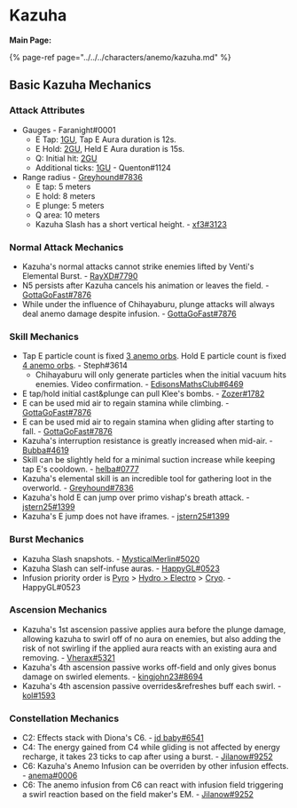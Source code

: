 # Kazuha

**Main Page:**

{% page-ref page="../../../characters/anemo/kazuha.md" %}

## Basic Kazuha Mechanics

### Attack Attributes
* Gauges - Faranight\#0001
  * E Tap: [1GU](https://youtu.be/SoCI_E1eDXE), Tap E Aura duration is 12s.
  * E Hold: [2GU](https://www.youtube.com/watch?v=7j8-P-dLrt4), Held E Aura duration is 15s.
  * Q: Initial hit: [2GU]()  
   * Additional ticks: [1GU](https://www.youtube.com/watch?v=3QzC22lg67c) - Quenton\#1124  
* Range radius - [Greyhound\#7836](https://www.youtube.com/watch?v=0rnQRpGp8dM)  
  * E tap: 5 meters  
  * E hold: 8 meters  
  * E plunge: 5 meters  
  * Q area: 10 meters  
  * Kazuha Slash has a short vertical height. - [xf3\#3123](https://www.youtube.com/watch?v=SbZnXH7e-jA)  


### Normal Attack Mechanics
* Kazuha's normal attacks cannot strike enemies lifted by Venti's Elemental Burst. - [RayXD\#7790](https://imgur.com/a/mHxRQjF)  
* N5 persists after Kazuha cancels his animation or leaves the field. - [GottaGoFast\#7876](https://www.youtube.com/watch?v=Mmcma8d4z6o)  
* While under the influence of Chihayaburu, plunge attacks will always deal anemo damage despite infusion. - [GottaGoFast\#7876](https://www.youtube.com/watch?v=U8rDXpz4gTo)  

### Skill Mechanics
* Tap E particle count is fixed [3 anemo orbs](https://i.imgur.com/KDeL4wp.png). Hold E particle count is fixed [4 anemo orbs](https://i.imgur.com/0oulfFW.png). -  Steph\#3614
  * Chihayaburu will only generate particles when the initial vacuum hits enemies. Video confirmation. - [EdisonsMathsClub\#6469](https://www.youtube.com/watch?v=FdyWE2T66VE)  
* E tap/hold initial cast&plunge can pull Klee's bombs. - [Zozer\#1782](https://youtu.be/O-sjqUAtirA)  
* E can be used mid air to regain stamina while climbing. - [GottaGoFast\#7876](https://youtu.be/hUfGxLDsHTw)  
* E can be used mid air to regain stamina when gliding after starting to fall. - [GottaGoFast\#7876](https://youtu.be/iboABc_eh60)  
* Kazuha's interruption resistance is greatly increased when mid-air. - [Bubba\#4619](https://imgur.com/a/BWEjMxq)  
* Skill can be slightly held for a minimal suction increase while keeping tap E's cooldown. - [helba\#0777](https://imgur.com/a/55baYSz)  
* Kazuha's elemental skill is an incredible tool for gathering loot in the overworld. - [Greyhound\#7836](https://www.youtube.com/watch?v=7ELY1kTC7AI)  
* Kazuha's hold E can jump over primo vishap's breath attack. - [jstern25\#1399](https://imgur.com/a/QSvOkph)  
* Kazuha's E jump does not have iframes. - [jstern25\#1399](https://imgur.com/a/4X56XWS)

### Burst Mechanics
* Kazuha Slash snapshots. - [MysticalMerlin\#5020](https://imgur.com/a/MC9nEnq)
* Kazuha Slash can self-infuse auras. - [HappyGL\#0523](https://imgur.com/a/VfCg2cA)  
* Infusion priority order is [Pyro](https://imgur.com/a/3FsxwG9) > [Hydro > Electro](https://imgur.com/a/3tFexju) > [Cryo](https://imgur.com/a/CJ5feqy).  - HappyGL\#0523  

### Ascension Mechanics  
* Kazuha's 1st ascension passive applies aura before the plunge damage, allowing kazuha to swirl off of no aura on enemies, but also adding the risk of not swirling if the applied aura reacts with an existing aura and removing. - [Vherax\#5321](https://i.imgur.com/7n0rlWE.mp4)  
* Kazuha's 4th ascension passive works off-field and only gives bonus damage on swirled elements. - [kingjohn23\#8694](https://youtu.be/3ryW4jG38y0)  
* Kazuha's 4th ascension passive overrides&refreshes buff each swirl. - [kol\#1593](https://youtu.be/-D8IMtMAt48)  

### Constellation Mechanics  
* C2: Effects stack with Diona's C6. - [jd baby\#6541](https://imgur.com/a/F1qGWD4)  
* C4: The energy gained from C4 while gliding is not affected by energy recharge, it takes 23 ticks to cap after using a burst. - [Jilanow\#9252](https://youtu.be/V0o_-DF0DiA)
* C6: Kazuha's Anemo Infusion can be overriden by other infusion effects. - [anema\#0006](https://imgur.com/vNyOiFt)  
* C6: The anemo infusion from C6 can react with infusion field triggering a swirl reaction based on the field maker's EM. - [Jilanow\#9252](https://www.youtube.com/watch?v=7YoyUKu-cPY)  
